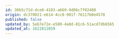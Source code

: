 ```yaml
---
id: 30b5c71d-dce0-4103-a669-9d86c7f02480
origin: dc370021-e614-4cc8-901f-76117b0e4578
published: false
updated_by: 5eb7e72e-e580-4a8d-81c6-51acd7db6565
updated_at: 1622812859
---
```

